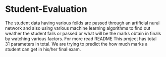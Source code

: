 # Student-Evaluation
The student data having various feilds are passed through an artificial nural network and also using various machine learning algorithms to find out weather the student fails or passed or what will be the marks obtain in finals by watching various factors. For more read README
This project has total 31 parameters in total. We are trying to predict the how much marks a student can get in his/her final exam.
